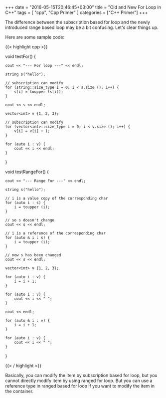 +++
date = "2016-05-15T20:46:45+03:00"
title = "Old and New For Loop in C++"
tags = [ "cpp", "Cpp Primer" ]
categories = ["C++ Primer"]
+++

The difference between the subscription based for loop and the newly introduced range based loop may be a bit confusing.
Let's clear things up.

Here are some sample code:

{{< highlight cpp >}}

void testFor() {

    cout << "--- For loop ---" << endl;

    string s("hello");

    // subscription can modify
    for (string::size_type i = 0; i < s.size (); i++) {
        s[i] = toupper (s[i]);
    }

    cout << s << endl;

    vector<int> v {1, 2, 3};

    // subscription can modify
    for (vector<int>::size_type i = 0; i < v.size (); i++) {
        v[i] = v[i] + 1;
    }

    for (auto i : v) {
        cout << i << endl;
    }
}

void testRangeFor() {

    cout << "--- Range For ---" << endl;

    string s("hello");

    // i is a value copy of the corresponding char
    for (auto i : s) {
        i = toupper (i);
    }

    // so s doesn't change
    cout << s << endl;

    // i is a reference of the corresponding char
    for (auto & i : s) {
        i = toupper (i);
    }

    // now s has been changed
    cout << s << endl;

    vector<int> v {1, 2, 3};

    for (auto i : v) {
        i = i + 1;
    }

    for (auto i : v) {
        cout << i << " ";
    }

    cout << endl;

    for (auto & i : v) {
        i = i + 1;
    }

    for (auto i : v) {
        cout << i << " ";
    }
}

{{< / highlight >}}

Basically, you can modify the item by subscription based for loop, but you cannot directly modify item by using ranged for loop. But you can use a reference type in ranged based for loop if you want to modify the item in the container.

